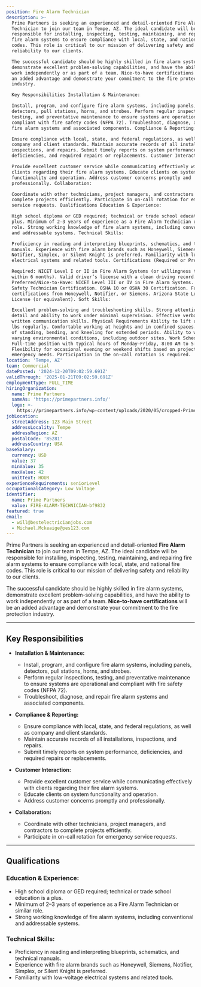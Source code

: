 ```yaml
---
position: Fire Alarm Technician
description: >-
  Prime Partners is seeking an experienced and detail-oriented Fire Alarm
  Technician to join our team in Tempe, AZ. The ideal candidate will be
  responsible for installing, inspecting, testing, maintaining, and repairing
  fire alarm systems to ensure compliance with local, state, and national fire
  codes. This role is critical to our mission of delivering safety and
  reliability to our clients.

  The successful candidate should be highly skilled in fire alarm systems,
  demonstrate excellent problem-solving capabilities, and have the ability to
  work independently or as part of a team. Nice-to-have certifications will be
  an added advantage and demonstrate your commitment to the fire protection
  industry.

  Key Responsibilities Installation & Maintenance:

  Install, program, and configure fire alarm systems, including panels,
  detectors, pull stations, horns, and strobes. Perform regular inspections,
  testing, and preventative maintenance to ensure systems are operational and
  compliant with fire safety codes (NFPA 72). Troubleshoot, diagnose, and repair
  fire alarm systems and associated components. Compliance & Reporting:

  Ensure compliance with local, state, and federal regulations, as well as
  company and client standards. Maintain accurate records of all installations,
  inspections, and repairs. Submit timely reports on system performance,
  deficiencies, and required repairs or replacements. Customer Interaction:

  Provide excellent customer service while communicating effectively with
  clients regarding their fire alarm systems. Educate clients on system
  functionality and operation. Address customer concerns promptly and
  professionally. Collaboration:

  Coordinate with other technicians, project managers, and contractors to
  complete projects efficiently. Participate in on-call rotation for emergency
  service requests. Qualifications Education & Experience:

  High school diploma or GED required; technical or trade school education is a
  plus. Minimum of 2–3 years of experience as a Fire Alarm Technician or similar
  role. Strong working knowledge of fire alarm systems, including conventional
  and addressable systems. Technical Skills:

  Proficiency in reading and interpreting blueprints, schematics, and technical
  manuals. Experience with fire alarm brands such as Honeywell, Siemens,
  Notifier, Simplex, or Silent Knight is preferred. Familiarity with low-voltage
  electrical systems and related tools. Certifications (Required or Preferred):

  Required: NICET Level I or II in Fire Alarm Systems (or willingness to obtain
  within 6 months). Valid driver’s license with a clean driving record.
  Preferred/Nice-to-Have: NICET Level III or IV in Fire Alarm Systems. Fire/Life
  Safety Technician Certification. OSHA 10 or OSHA 30 Certification. Factory
  certifications from Honeywell, Notifier, or Siemens. Arizona State Low Voltage
  License (or equivalent). Soft Skills:

  Excellent problem-solving and troubleshooting skills. Strong attention to
  detail and ability to work under minimal supervision. Effective verbal and
  written communication skills. Physical Requirements Ability to lift up to 50
  lbs regularly. Comfortable working at heights and in confined spaces. Capable
  of standing, bending, and kneeling for extended periods. Ability to work in
  varying environmental conditions, including outdoor sites. Work Schedule
  Full-time position with typical hours of Monday–Friday, 8:00 AM to 5:00 PM.
  Flexibility for occasional evening or weekend shifts based on project or
  emergency needs. Participation in the on-call rotation is required.
location: 'Tempe, AZ'
team: Commercial
datePosted: '2024-12-20T09:02:59.691Z'
validThrough: '2025-01-21T09:02:59.691Z'
employmentType: FULL_TIME
hiringOrganization:
  name: Prime Partners
  sameAs: 'https://primepartners.info/'
  logo: >-
    https://primepartners.info/wp-content/uploads/2020/05/cropped-Prime-Partners-Logo-NO-BG-1-1.png
jobLocation:
  streetAddress: 123 Main Street
  addressLocality: Tempe
  addressRegion: AZ
  postalCode: '85281'
  addressCountry: USA
baseSalary:
  currency: USD
  value: 37
  minValue: 35
  maxValue: 42
  unitText: HOUR
experienceRequirements: seniorLevel
occupationalCategory: Low Voltage
identifier:
  name: Prime Partners
  value: FIRE-ALARM-TECHNICIAN-bf9832
featured: true
email:
  - will@bestelectricianjobs.com
  - Michael.Mckeaige@pes123.com
---
```


Prime Partners is seeking an experienced and detail-oriented **Fire Alarm Technician** to join our team in Tempe, AZ. The ideal candidate will be responsible for installing, inspecting, testing, maintaining, and repairing fire alarm systems to ensure compliance with local, state, and national fire codes. This role is critical to our mission of delivering safety and reliability to our clients.

The successful candidate should be highly skilled in fire alarm systems, demonstrate excellent problem-solving capabilities, and have the ability to work independently or as part of a team. **Nice-to-have certifications** will be an added advantage and demonstrate your commitment to the fire protection industry.

---

## Key Responsibilities  
- **Installation & Maintenance:**
  - Install, program, and configure fire alarm systems, including panels, detectors, pull stations, horns, and strobes.
  - Perform regular inspections, testing, and preventative maintenance to ensure systems are operational and compliant with fire safety codes (NFPA 72).
  - Troubleshoot, diagnose, and repair fire alarm systems and associated components.

- **Compliance & Reporting:**
  - Ensure compliance with local, state, and federal regulations, as well as company and client standards.
  - Maintain accurate records of all installations, inspections, and repairs.
  - Submit timely reports on system performance, deficiencies, and required repairs or replacements.

- **Customer Interaction:**
  - Provide excellent customer service while communicating effectively with clients regarding their fire alarm systems.
  - Educate clients on system functionality and operation.
  - Address customer concerns promptly and professionally.

- **Collaboration:**
  - Coordinate with other technicians, project managers, and contractors to complete projects efficiently.
  - Participate in on-call rotation for emergency service requests.

---

## Qualifications  
### Education & Experience:  
- High school diploma or GED required; technical or trade school education is a plus.  
- Minimum of 2–3 years of experience as a Fire Alarm Technician or similar role.  
- Strong working knowledge of fire alarm systems, including conventional and addressable systems.  

### Technical Skills:  
- Proficiency in reading and interpreting blueprints, schematics, and technical manuals.  
- Experience with fire alarm brands such as Honeywell, Siemens, Notifier, Simplex, or Silent Knight is preferred.  
- Familiarity with low-voltage electrical systems and related tools.  
